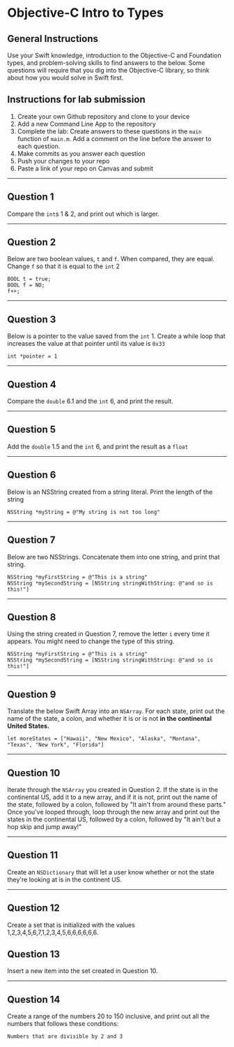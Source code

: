 # Objective-C Intro to Types

## General Instructions

Use your Swift knowledge, introduction to the Objective-C and Foundation types, and problem-solving skills to find answers to the below. Some questions will require that you dig into the Objective-C library, so think about how you would solve in Swift first.

## Instructions for lab submission

1. Create your own Github repository and clone to your device
1. Add a new Command Line App to the repository
1. Complete the lab: Create answers to these questions in the `main` function of `main.m`. Add a comment on the line before the answer to each question.
1. Make commits as you answer each question
1. Push your changes to your repo
1. Paste a link of your repo on Canvas and submit


***
## Question 1

Compare the `int`s 1 & 2, and print out which is larger.

***
## Question 2

Below are two boolean values, `t` and `f`. When compared, they are equal. Change `f` so that it is equal to the `int` 2

```
BOOL t = true;
BOOL f = NO;
f++;
```

***
## Question 3

Below is a pointer to the value saved from the `int` 1. Create a while loop that increases the value at that pointer until its value is `0x33`

`int *pointer = 1`

***
## Question 4

Compare the `double` 6.1 and the `int` 6,  and print the result.

***
## Question 5

Add the `double` 1.5 and the `int` 6,  and print the result as a `float`

***
## Question 6

Below is an NSString created from a string literal. Print the length of the string

`NSString *myString = @"My string is not too long"`

***
## Question 7

Below are two NSStrings. Concatenate them into one string, and print that string.

```
NSString *myFirstString = @"This is a string"
NSString *mySecondString = [NSString stringWithString: @"and so is this!"]
```

***
## Question 8

Using the string created in Question 7, remove the letter `i` every time it appears. You might need to change the type of this string.

```
NSString *myFirstString = @"This is a string"
NSString *mySecondString = [NSString stringWithString: @"and so is this!"]
```

***
## Question 9

Translate the below Swift Array into an `NSArray`. For each state, print out the name of the state, a colon, and whether it is or is not **in the continental United States.**

`let moreStates = ["Hawaii", "New Mexico", "Alaska", "Montana", "Texas", "New York", "Florida"]`

***
## Question 10

Iterate through the `NSArray` you created in Question 2. If the state is in the continental US, add it to a new array, and if it is not, print out the name of the state, followed by a colon, followed by "It ain't from around these parts." Once you've looped through, loop through the new array and print out the states in the continental US, followed by a colon, followed by "It ain't but a hop skip and jump away!"

***
## Question 11

Create an `NSDictionary` that will let a user know whether or not the state they're looking at is in the continent US.

***
## Question 12

Create a set that is initialized with the values 1,2,3,4,5,6,7,1,2,3,4,5,6,6,6,6,6,6.

## Question 13

Insert a new item into the set created in Question 10.

***
## Question 14

Create a range of the numbers 20 to 150 inclusive, and print out all the numbers that follows these conditions:

`Numbers that are divisible by 2 and 3`
